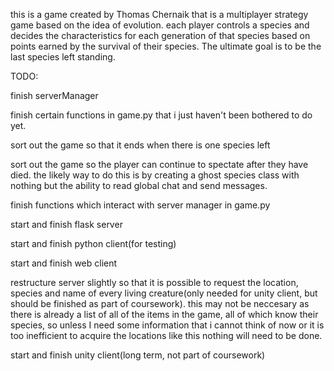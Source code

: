this is a game created by Thomas Chernaik that is a multiplayer strategy game based on the idea of evolution.
each player controls a species and decides the characteristics for each generation of that species based on points earned by the survival of their species. 
The ultimate goal is to be the last species left standing.

TODO:

finish serverManager

finish certain functions in game.py that i just haven't been bothered to do yet.

sort out the game so that it ends when there is one species left

sort out the game so the player can continue to spectate after they have died. the likely way to do this is by creating a ghost species class with nothing but the ability to read global chat and send messages.

finish functions which interact with server manager in game.py

start and finish flask server

start and finish python client(for testing)

start and finish web client

restructure server slightly so that it is possible to request the location, species and name of every living creature(only needed for unity client, but should be finished as part of coursework). this may not be neccesary as there is already a list of all of the items in the game, all of which know their species, so unless I need some information that i cannot think of now or it is too inefficient to acquire the locations like this nothing will need to be done.

start and finish unity client(long term, not part of coursework)
